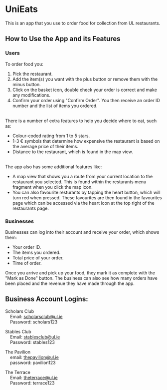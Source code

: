 # UniEats

This is an app that you use to order food for collection from UL restaurants.

## How to Use the App and its Features

### Users


To order food you:
1. Pick the restaurant.
2. Add the item(s) you want with the plus button or remove them with the minus button.
3. Click on the basket icon, double check your order is correct and make any modifications.
4. Confirm your order using "Confirm Order". You then receive an order ID number and the list of items you ordered.
<br><br>

There is a number of extra features to help you decide where to eat, such as:
- Colour-coded rating from 1 to 5 stars.
- 1-3 € symbols that determine how expensive the restaurant is based on the average price of their items.
- Distance to the restaurant, which is found in the map view.
<br><br>

The app also has some additional features like:
- A map view that shows you a route from your current location to the restaurant you selected. This is found within the resturants menu fragment when you click the map icon.
- You can also favourite resturants by tapping the heart button, which will turn red when pressed. These favourites are then found in the favourites page which can be accessed via the heart icon at the top right of the restaurants page.

### Businesses

Businesses can log into their account and receive your order, which shows them:
- Your order ID.
- The items you ordered.
- Total price of your order.
- Time of order.

Once you arrive and pick up your food, they mark it as complete with the "Mark as Done" button. The business can also see how many orders have been placed and the revenue they have made through the app.

## Business Account Logins:

Scholars Club <br>
&nbsp;&nbsp;&nbsp;&nbsp;Email: scholarsclub@ul.ie <br>
&nbsp;&nbsp;&nbsp;&nbsp;Password: scholars123

Stables Club <br>
&nbsp;&nbsp;&nbsp;&nbsp;Email: stablesclub@ul.ie <br>
&nbsp;&nbsp;&nbsp;&nbsp;Password: stables123

The Pavilion <br>
&nbsp;&nbsp;&nbsp;&nbsp;email: thepavilion@ul.ie <br>
&nbsp;&nbsp;&nbsp;&nbsp;password: pavilion123

The Terrace <br>
&nbsp;&nbsp;&nbsp;&nbsp;Email: theterrace@ul.ie <br>
&nbsp;&nbsp;&nbsp;&nbsp;Password: terrace123